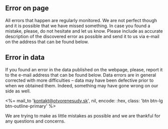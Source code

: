 ﻿## Error on page

All errors that happen are regularly monitored. We are not perfect though and it is possible that we have missed something. In case you found a mistake, please, do not hesitate and let us know. Please include as accurate description of the discovered error as possible and send it to us via e-mail on the address that can be found below.

## Error in data

If you found an error in the data published on the webpage, please, report it to the e-mail address that can be found below. Data errors are in general corrected with more difficulties &ndash; data may have been defective prior to when we obtained them. Indeed, something may have gone wrong on our side as well.

<%= mail_to 'kontakt@otvorenesudy.sk', nil, encode: :hex, class: 'btn btn-lg btn-outline-primary' %>

We are trying to make as little mistakes as possible and we are thankful for any questions and concerns.
